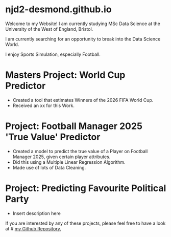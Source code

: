 # njd2-desmond.github.io
Welcome to my Website! I am currently studying MSc Data Science at the University of the West of England, Bristol.

I am currently searching for an opportunity to break into the Data Science World.

I enjoy Sports Simulation, especially Football.

# Masters Project: World Cup Predictor
- Created a tool that estimates Winners of the 2026 FIFA World Cup.
- Received an xx for this Work.

# Project: Football Manager 2025 'True Value' Predictor
- Created a model to predict the true value of a Player on Football Manager 2025, given certain player attributes.
- Did this using a Multiple Linear Regression Algorithm.
- Made use of lots of Data Cleaning.

# Project: Predicting Favourite Political Party
- Insert description here

If you are interested by any of these projects, please feel free to have a look at # [my Github Repository.](https://github.com/njd2-desmond/data-science-portfolio)
